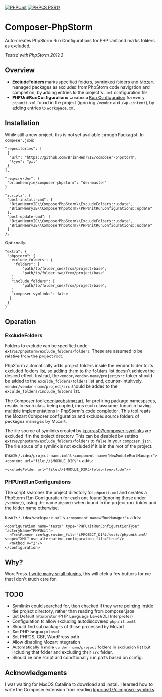 [![PHPUnit ](https://img.shields.io/badge/PHPUnit-96%25%20coverage-28a745.svg)]() [![PHPCS PSR12](https://img.shields.io/badge/PHPCS-PSR%2012-f09f47.svg)](https://www.php-fig.org/psr/psr-12/)

# Composer-PhpStorm

Auto-creates PhpStorm Run Configurations for PHP Unit and marks folders as excluded.

*Tested with PhpStorm 2019.3*

## Overview

* **ExcludeFolders** marks specified folders, symlinked folders and [Mozart](https://github.com/coenjacobs/mozart) managed packages as excluded from PhpStorm code navigation and completion, by adding entries to the project's `.iml` configuration file
* **PHPUnitRunConfigurations** creates a [Run Configuration](https://www.jetbrains.com/help/phpstorm/creating-run-debug-configuration-for-tests.html) for every `phpunit.xml` found in the project (ignoring `/vendor` and `/wp-content`), by adding entries to `workspace.xml`

## Installation

While still a new project, this is not yet available through Packagist. In `composer.json`:

```
"repositories": [
 {
  "url": "https://github.com/BrianHenryIE/composer-phpstorm",
  "type": "git"
 }
],

"require-dev": {
 "brianhenryie/composer-phpstorm": "dev-master"
}

"scripts": {
 "post-install-cmd": [
  "BrianHenryIE\\ComposerPhpStorm\\ExcludeFolders::update",
  "BrianHenryIE\\ComposerPhpStorm\\PHPUnitRunConfigurations::update"
 ],
 "post-update-cmd": [
  "BrianHenryIE\\ComposerPhpStorm\\ExcludeFolders::update",
  "BrianHenryIE\\ComposerPhpStorm\\PHPUnitRunConfigurations::update"
 ]
},
```

Optionally:

```
"extra": {
 "phpstorm": {
  "exclude_folders": {
  	"folders": [
   		"path/to/folder_one/from/project/base",
  		"path/to/folder_two/from/project/base"    
   ],
   "include_folders": [
  		"path/to/folder_one/from/project/base",
   ],
   'composer-symlinks': false
  }
 }
}

```

## Operation

### ExcludeFolders

Folders to exclude can be specified under `extras/phpstorm/exclude_folders/folders`. These are assumed to be relative from the project root. 

PhpStorm automatically adds project folders inside the vendor folder to its excluded folders list, so adding them to the `folders` list doesn't achieve the desired effect. Instead, the `vendor/vendor-name/project/src` folder should be added to the `exculde_folders/folders` list and, counter-intuitively, `vendor/vendor-name/project/src` should be added to the `exculde_folders/include_folders` list.

The Composer tool [coenjacobs/mozart](https://github.com/coenjacobs/mozart), for prefixing package namespaces, results in each class being copied, thus each classname::function having multiple implementations in PhpStorm's code completion. This tool reads the Mozart Composer configuration and excludes source folders of packages managed by Mozart.

The file source of symlinks created by [kporras07/composer-symlinks](https://github.com/kporras07/composer-symlinks) are excluded if in the project directory. This can be disabled by setting `extras/phpstorm/exclude_folders/folders` to `false` in your `composer.json`. The file souce of a symlink is not excluded if it is in the root of the project.

Inside `/.idea/project-name.iml`'s `<component name="NewModuleRootManager"> <content url="file://$MODULE_DIR$">` adds:
 
```
<excludeFolder url="file://$MODULE_DIR$/foldertoexclude"/>
```

### PHPUnitRunConfigurations

The script searches the project directory for `phpunit.xml` and creates a PhpStorm Run Configuration for each one found (ignoring those under `/vendor/`), using the name `phpunit` when found in the project root folder and the folder name otherwise.

Inside `/.idea/workspace.xml`'s `<component name="RunManager">` adds:

```
<configuration name="tests" type="PHPUnitRunConfigurationType" factoryName="PHPUnit">
  <TestRunner configuration_file="$PROJECT_DIR$/tests/phpunit.xml" scope="XML" use_alternative_configuration_file="true"/>
  <method v="2"/>
</configuration>
```
  
## Why?

WordPress. [I write many small plugins](https://github.com/BrianHenryIE/WordPress-Plugin-Boilerplate), this will click a few buttons for me that I don't much care for. 

## TODO

* Symlinks could searched for, then checked if they were pointing inside the project directory, rather than reading from composer.json
* Set Default Interpreter (PHP Language Level/CLI Interpreter)
* Configuration to allow excluding autodiscovered `phpunit.xml`s
* Should find subpackages of those processed by Mozart 
* Set PHP language level
* Set PHPCS, CBF, WordPress path
* Allow disabling Mozart integration
* Automatically handle `vendor-name/project` folders in exclusion list but including that folder and excluding their `src` folder.
* Should be one script and conditionally run parts based on config.

## Acknowledgements

I was waiting for MacOS Catalina to download and install. I learned how to write the Composer extension from reading [kporras07/composer-symlinks](https://github.com/kporras07/composer-symlinks).